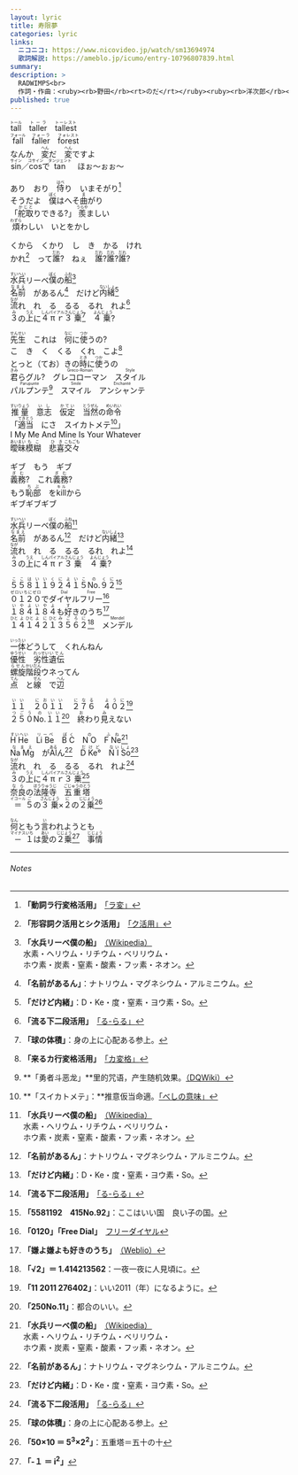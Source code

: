 ```yaml
---
layout: lyric
title: 寿限夢
categories: lyric
links:
  ニコニコ: https://www.nicovideo.jp/watch/sm13694974
  歌詞解説: https://ameblo.jp/icumo/entry-10796807839.html
summary: 
description: >
  RADWIMPS<br>
  作詞・作曲：<ruby><rb>野田</rb><rt>のだ</rt></ruby><ruby><rb>洋次郎</rb><rt>ようじろう</rt></ruby><br>
published: true
---
```


<ruby><rb>tall</rb><rt>トール</rt></ruby>　<ruby><rb>taller</rb><rt>トーラ</rt></ruby>　<ruby><rb>tallest</rb><rt>トーレスト</rt></ruby><br>
<ruby><rb>fall</rb><rt>フォール</rt></ruby>　<ruby><rb>faller</rb><rt>フォーラ</rt></ruby>　<ruby><rb>forest</rb><rt>フォレスト</rt></ruby><br>
なんか　<ruby><rb>変</rb><rt>へん</rt></ruby>だ　<ruby><rb>変</rb><rt>へん</rt></ruby>ですよ<br>
<ruby><rb>sin</rb><rt>サイン</rt></ruby>／<ruby><rb>cos</rb><rt>コサイン</rt></ruby>で<ruby><rb>tan</rb><rt>タンジェント</rt></ruby>　ほぉ～ぉぉ～<br>

あり　おり　<ruby><rb>侍</rb><rt>はべ</rt></ruby>り　いまそがり[^ra]<br>
そうだよ　<ruby><rb>僕</rb><rt>ぼく</rt></ruby>はへそ<ruby><rb>曲</rb><rt>ま</rt></ruby>がり<br>
「<ruby><rb>舵取</rb><rt>かじと</rt></ruby>りできる?」 <ruby><rb>羨</rb><rt>うらや</rt></ruby>ましい<br>
<ruby><rb>煩</rb><rt>わずら</rt></ruby>わしい　いとをかし<br>

くから　くかり　し　き　かる　けれ<br>かれ[^ku]　って<ruby><rb>誰</rb><rt>だれ</rt></ruby>?　ねぇ　<ruby><rb>誰</rb><rt>だれ</rt></ruby>?<ruby><rb>誰</rb><rt>だれ</rt></ruby>?<ruby><rb>誰</rb><rt>だれ</rt></ruby>?<br>

<ruby><rb>水兵</rb><rt>すいへい</rt></ruby>リーベ<ruby><rb>僕</rb><rt>ぼく</rt></ruby>の<ruby><rb>船</rb><rt>ふね</rt></ruby>[^el1]<br>
<ruby><rb>名前</rb><rt>なまえ</rt></ruby>　があるん[^el2]　だけど<ruby><rb>内緒</rb><rt>ないしょ</rt></ruby>[^tmp]<br>
<ruby><rb>流</rb><rt>なが</rt></ruby>れ　れ　る　るる　るれ　れよ[^ru]<br>
<ruby><rb>３</rb><rt>み</rt></ruby>の<ruby><rb>上</rb><rt>うえ</rt></ruby>に<ruby><rb>４</rb><rt>しん</rt></ruby><ruby><rb>π</rb><rt>パイ</rt></ruby><ruby><rb>ｒ</rb><rt>アル</rt></ruby><ruby><rb>３</rb><rt>さん</rt></ruby><ruby><rb>乗</rb><rt>じょう</rt></ruby>[^bv]　<ruby><rb>４</rb><rt>よん</rt></ruby><ruby><rb>乗</rb><rt>じょう</rt></ruby>?<br>

<ruby><rb>先生</rb><rt>せんせい</rt></ruby>　これは　<ruby><rb>何</rb><rt>なに</rt></ruby>に<ruby><rb>使</rb><rt>つか</rt></ruby>うの?<br>
こ　き　く　くる　くれ　こよ[^ka]<br>
とっと（てお）きの<ruby><rb>時</rb><rt>とき</rt></ruby>に<ruby><rb>使</rb><rt>つか</rt></ruby>うの<br>
<ruby><rb>君</rb><rt>きみ</rt></ruby>らグル?　<ruby><rb>グレコローマン</rb><rt>Greco-Roman</rt></ruby>　<ruby><rb>スタイル</rb><rt>Style</rt></ruby><br>
<ruby><rb>パルプンテ</rb><rt>Parupunte</rt></ruby>[^prpt]　<ruby><rb>スマイル</rb><rt>Smile</rt></ruby>　<ruby><rb>アンシャンテ</rb><rt>Enchanté</rt></ruby><br>

<ruby><rb>推量</rb><rt>すいりょう</rt></ruby>　<ruby><rb>意志</rb><rt>いし</rt></ruby>　<ruby><rb>仮定</rb><rt>かてい</rt></ruby>　<ruby><rb>当然</rb><rt>とうぜん</rt></ruby>の<ruby><rb>命令</rb><rt>めいれい</rt></ruby><br>
「<ruby><rb>適当</rb><rt>てきとう</rt></ruby>　にさ　スイカトメテ[^besi]」<br>
I My Me And Mine Is Your Whatever<br>
<ruby><rb>曖昧</rb><rt>あいまい</rt></ruby><ruby><rb>模糊</rb><rt>もこ</rt></ruby>　<ruby><rb>悲喜</rb><rt>ひき</rt></ruby><ruby><rb>交々</rb><rt>こもごも</rt></ruby><br>

ギブ　もう　ギブ<br>
<ruby><rb>義務</rb><rt>ぎむ</rt></ruby>?　これ<ruby><rb>義務</rb><rt>ぎむ</rt></ruby>?<br>
もう<ruby><rb>恥部</rb><rt>ちぶ</rt></ruby>　を<ruby><rb>kill</rb><rt>キル</rt></ruby>から<br>
ギブギブギブ<br>

<ruby><rb>水兵</rb><rt>すいへい</rt></ruby>リーベ<ruby><rb>僕</rb><rt>ぼく</rt></ruby>の<ruby><rb>船</rb><rt>ふね</rt></ruby>[^el1]<br>
<ruby><rb>名前</rb><rt>なまえ</rt></ruby>　があるん[^el2]　だけど<ruby><rb>内緒</rb><rt>ないしょ</rt></ruby>[^tmp]<br>
<ruby><rb>流</rb><rt>なが</rt></ruby>れ　れ　る　るる　るれ　れよ[^ru]<br>
<ruby><rb>３</rb><rt>み</rt></ruby>の<ruby><rb>上</rb><rt>うえ</rt></ruby>に<ruby><rb>４</rb><rt>しん</rt></ruby><ruby><rb>π</rb><rt>パイ</rt></ruby><ruby><rb>ｒ</rb><rt>アル</rt></ruby><ruby><rb>３</rb><rt>さん</rt></ruby><ruby><rb>乗</rb><rt>じょう</rt></ruby>　<ruby><rb>４</rb><rt>よん</rt></ruby><ruby><rb>乗</rb><rt>じょう</rt></ruby>?<br>

<ruby><rb>５５８１１９２４１５</rb><rt>ここはいいくによいこ</rt></ruby><ruby><rb>No.</rb><rt>の</rt></ruby><ruby><rb>９２</rb><rt>くに</rt></ruby>[^55811]<br>
<ruby><rb>０１２０</rb><rt>ゼロいちにゼロ</rt></ruby>で<ruby><rb>ダイヤル</rb><rt>Dial</rt></ruby><ruby><rb>フリー</rb><rt>Free</rt></ruby>[^fd]<br>
<ruby><rb>１８４１８４</rb><rt>いやよいやよ</rt></ruby>も<ruby><rb>好</rb><rt>す</rt></ruby>きのうち[^184]<br>
<ruby><rb>１</rb><rt>ひと</rt></ruby><ruby><rb>４</rb><rt>よ</rt></ruby><ruby><rb>１</rb><rt>ひと</rt></ruby><ruby><rb>４２</rb><rt>よに</rt></ruby><ruby><rb>１</rb><rt>ひと</rt></ruby><ruby><rb>３５６２</rb><rt>みごろに</rt></ruby>[^rt2]　<ruby><rb>メンデル</rb><rt>Mendel</rt></ruby><br>

<ruby><rb>一体</rb><rt>いったい</rt></ruby>どうして　くれんねん<br>
<ruby><rb>優性</rb><rt>ゆうせい</rt></ruby>　<ruby><rb>劣性</rb><rt>れっせい</rt></ruby><ruby><rb>遺伝</rb><rt>いでん</rt></ruby><br>
<ruby><rb>螺旋</rb><rt>らせん</rt></ruby><ruby><rb>階段</rb><rt>かいだん</rt></ruby>ウネってん<br>
<ruby><rb>点</rb><rt>てん</rt></ruby>　と<ruby><rb>線</rb><rt>せん</rt></ruby>　で<ruby><rb>辺</rb><rt>へん</rt></ruby><br>

<ruby><rb>１１　２０１１　２７６　４０２</rb><rt>いい　においい　になる　ように</rt></ruby>[^11201]<br>
<ruby><rb>２５０</rb><rt>つごう</rt></ruby><ruby><rb>No.</rb><rt>の</rt></ruby><ruby><rb>１１</rb><rt>いい</rt></ruby>[^250no11]　<ruby><rb>終</rb><rt>お</rt></ruby>わり<ruby><rb>見</rb><rt>み</rt></ruby>えない<br>

<ruby><rb>H He</rb><rt>すいへい</rt></ruby>　<ruby><rb>Li Be</rb><rt>リーベ</rt></ruby>　<ruby><rb>B C</rb><rt>ぼく</rt></ruby>　<ruby><rb>N O</rb><rt>の</rt></ruby>　<ruby><rb>F Ne</rb><rt>ふね</rt></ruby>[^el1]<br>
<ruby><rb>Na Mg</rb><rt>なまえ</rt></ruby>　が<ruby><rb>Al</rb><rt>ある</rt></ruby>ん[^el2]　<ruby><rb>D Ke°</rb><rt>だけど</rt></ruby>　<ruby><rb>N I So</rb><rt>ないしょ</rt></ruby>[^tmp]<br>
<ruby><rb>流</rb><rt>なが</rt></ruby>れ　れ　る　るる　るれ　れよ[^ru]<br>
<ruby><rb>３</rb><rt>み</rt></ruby>の<ruby><rb>上</rb><rt>うえ</rt></ruby>に<ruby><rb>４</rb><rt>しん</rt></ruby><ruby><rb>π</rb><rt>パイ</rt></ruby><ruby><rb>ｒ</rb><rt>アル</rt></ruby><ruby><rb>３</rb><rt>さん</rt></ruby><ruby><rb>乗</rb><rt>じょう</rt></ruby>[^bv]<br>
<ruby><rb>奈良</rb><rt>なら</rt></ruby>の<ruby><rb>法隆寺</rb><rt>ほうりゅうじ</rt></ruby>　<ruby><rb>五重塔</rb><rt>ごじゅうのとう</rt></ruby><br>
<ruby><rb>＝</rb><rt>イコール</rt></ruby><ruby><rb>５</rb><rt>ご</rt></ruby>の<ruby><rb>３乗</rb><rt>さんじょう</rt></ruby>×<ruby><rb>２</rb><rt>に</rt></ruby>の<ruby><rb>２乗</rb><rt>じじょう</rt></ruby>[^eq]<br>

<ruby><rb>何</rb><rt>なん</rt></ruby>ともう<ruby><rb>言</rb><rt>い</rt></ruby>われようとも<br>
<ruby><rb>－</rb><rt>マイナス</rt></ruby><ruby><rb>１</rb><rt>いち</rt></ruby>は<ruby><rb>愛</rb><rt>あい</rt></ruby>の<ruby><rb>２乗</rb><rt>じじょう</rt></ruby>[^i2]　<ruby><rb>事情</rb><rt>じじょう</rt></ruby><br>

---
###### Notes

[^ra]: **「動詞ラ行変格活用」**　[「ラ変」](https://www.kotenbunpou.com/用言/動詞-10-ラ行変格活用/)
[^ku]: **「形容詞ク活用とシク活用」**　[「ク活用」](https://www.kotenbunpou.com/用言/形容詞-1-ク活用とシク活用/)
[^ka]: **「来るカ行変格活用」**　[「カ変格」](https://www.kotenbunpou.com/用言/動詞-7-カ行変格活用/)
[^ru]: **「流る下二段活用」**　[「る-らる」](https://www.kotenbunpou.com/助動詞/る-らる/)
[^besi]: **「スイカトメテ」：**推意仮当命適。[「べしの意味」](https://www.kotenbunpou.com/助動詞/べし/)

[^el1]: **「水兵リーベ僕の船」**　[（Wikipedia）](https://ja.wikipedia.org/wiki/元素の中国語名称#一覧表)<br>水素・ヘリウム・リチウム・ベリリウム・<br>ホウ素・炭素・窒素・酸素・フッ素・ネオン。
[^el2]: **「名前があるん」**：ナトリウム・マグネシウム・アルミニウム。
[^tmp]: **「だけど内緒」**：D・Ke・度・窒素・ヨウ素・So。

[^bv]: **「球の体積」**：身の上に心配ある参上。
[^i2]: **「-１ ＝ i<sup>2</sup>」**
[^eq]:**「50×10 ＝ 5<sup>3</sup>×2<sup>2</sup>」**：五重塔＝五十の十

[^rt2]: **「√2」＝ 1.414213562**：一夜一夜に人見頃に。
[^55811]: **「5581192　415No.92」**：ここはいい国　良い子の国。
[^184]: **「嫌よ嫌よも好きのうち」**　[（Weblio）](https://www.weblio.jp/content/嫌よ嫌よも好きのうち)
[^11201]: **「11 2011 276402」**：いい2011（年）になるように。
[^250no11]: **「250No.11」**：都合のいい。

[^prpt]: **「勇者斗恶龙」**里的咒语，产生随机效果。[（DQWiki）](https://dragon-quest.org/wiki/Hocus_Pocus)
[^fd]: **「0120」「Free Dial」**　[フリーダイヤル](https://ja.wikipedia.org/wiki/フリーダイヤル)






